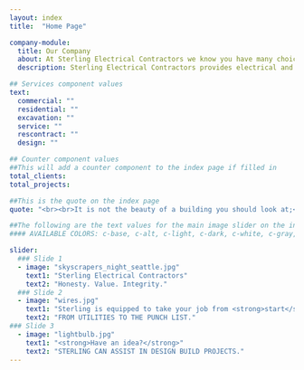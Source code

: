```yaml
---
layout: index
title:  "Home Page"

company-module:
  title: Our Company
  about: At Sterling Electrical Contractors we know you have many choices to serve your electrical needs. We separate ourselves from our competitors by placing our customers first - that’s why we have so many smiling customers, rave reviews and enthusiastic referrals.
  description: Sterling Electrical Contractors provides electrical and excavation work for commercial and residential.

## Services component values
text:
  commercial: ""
  residential: ""
  excavation: ""
  service: ""
  rescontract: ""
  design: ""

## Counter component values
##This will add a counter component to the index page if filled in
total_clients:
total_projects:

##This is the quote on the index page
quote: "<br><br>It is not the beauty of a building you should look at;<br>it's the construction of the foundation that will stand the test of time. <br>-David Allan Coe"

##The following are the text values for the main image slider on the index page
#### AVAILABLE COLORS: c-base, c-alt, c-light, c-dark, c-white, c-gray, c-black, c-red

slider:
  ### Slide 1
  - image: "skyscrapers_night_seattle.jpg"
    text1: "Sterling Electrical Contractors"
    text2: "Honesty. Value. Integrity."
  ### Slide 2
  - image: "wires.jpg"
    text1: "Sterling is equipped to take your job from <strong>start</strong> to <strong>finish</strong>. "
    text2: "FROM UTILITIES TO THE PUNCH LIST."
### Slide 3
  - image: "lightbulb.jpg"
    text1: "<strong>Have an idea?</strong>"
    text2: "STERLING CAN ASSIST IN DESIGN BUILD PROJECTS."
---
```

